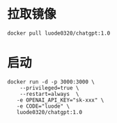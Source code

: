 # 拉取镜像

```shell
docker pull luode0320/chatgpt:1.0
```

# 启动

```shell
docker run -d -p 3000:3000 \
    --privileged=true \
    --restart=always  \
   -e OPENAI_API_KEY="sk-xxx" \
   -e CODE="luode" \
   luode0320/chatgpt:1.0
```

